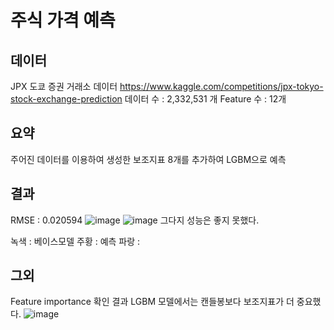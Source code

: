 # 주식 가격 예측

## 데이터
JPX 도쿄 증권 거래소 데이터
https://www.kaggle.com/competitions/jpx-tokyo-stock-exchange-prediction
데이터 수 : 2,332,531 개
Feature 수 : 12개

## 요약
주어진 데이터를 이용하여 생성한 보조지표 8개를 추가하여 LGBM으로 예측

## 결과
RMSE : 0.020594
![image](https://user-images.githubusercontent.com/27802354/197935489-eab09c4e-f8ab-4ec1-becc-4e91e2e90682.png)
![image](https://user-images.githubusercontent.com/27802354/197935505-c34f3740-342b-40ac-8124-a93cdbb2a97b.png)
그다지 성능은 좋지 못했다.

녹색 : 베이스모델
주황 : 예측
파랑 : 

## 그외
Feature importance 확인 결과 LGBM 모델에서는 캔들봉보다 보조지표가 더 중요했다.
![image](https://user-images.githubusercontent.com/27802354/197688261-bba4f2b4-6040-4a10-8f97-de72a07dcc81.png)
